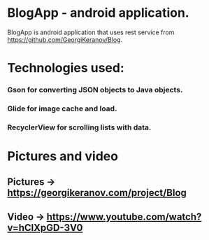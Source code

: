 # BlogApp - android application.

BlogApp is android application that uses rest service from https://github.com/GeorgiKeranov/Blog.

# Technologies used:
### Gson for converting JSON objects to Java objects.
### Glide for image cache and load.
### RecyclerView for scrolling lists with data.

# Pictures and video
## Pictures -> https://georgikeranov.com/project/Blog
## Video -> https://www.youtube.com/watch?v=hClXpGD-3V0
